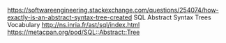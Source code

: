 
https://softwareengineering.stackexchange.com/questions/254074/how-exactly-is-an-abstract-syntax-tree-created
SQL Abstract Syntax Trees Vocabulary
http://ns.inria.fr/ast/sql/index.html
https://metacpan.org/pod/SQL::Abstract::Tree